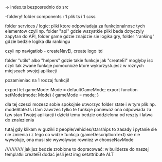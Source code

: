 -> index.ts bezposrednio do src

-foldery! folder components : 1 plik ts i 1 scss

folder services / logic: pliki ktore odpowiadaja za funkcjonalnosc tych elementow czyli np. folder "api" gdzie wszystkie pliki beda dotyczyly zapytan do API, folder game gdzie znajdzie sie logika gry, folder "ranking" gdzie bedzie logika dla rankingu

czyli np navigatiob - createNavEl, create logo itd

folder "utils" albo "helpers" gdzie takie funkcje jak "createEl" moglyby isc czyli tak zwane funkcje pomocnicze ktore wykorzystujesz w roznych miejscach swojej aplikacji

pozamieniac na 1 rodzaj funkcji!

export let gameMode: Mode = defaultGameMode;
export function setMode(mode: Mode) {
gameMode = mode;
}

dla tej czesci mozesz sobie spokojnie utworzyc folder state i w tym plik np. modeState.ts i tam zawrzec tylko te funkcje poniewaz ona odpowiada za tzw stan Twojej aplikacji i dzieki temu bedzie oddzielona od reszty i latwa do znalezienia

tutaj gdy klikam w guziki z people/vehicles/starships to zasady i pytanie sie nie zmienia i z tego co widze funkcja (gameDescriptionText) sie nie wywoluje, ona musi sie wywolywac rowniez w chooseNavMode

////////////
jak juz bedzie zrobione to dopracować:
w builderze do naszej templatki createEl dodać jeśli jest img setattribute ALT
